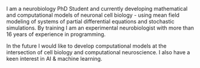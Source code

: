 I am a neurobiology PhD Student and currently developing mathematical and computational models of neuronal cell biology - using mean field modeling of systems of partial differential equations and stochastic simulations. By training I am an experimental neurobiologist with more than 16 years of experience in programming.

In the future I would like to develop computational models at the intersection of cell biology and computational neuroscience. I also have a keen interest in AI & machine learning.


<!--
**maxschelski/maxschelski** is a ✨ _special_ ✨ repository because its `README.md` (this file) appears on your GitHub profile.

Here are some ideas to get you started:

- 🔭 I’m currently working on ...
- 🌱 I’m currently learning ...
- 👯 I’m looking to collaborate on ...
- 🤔 I’m looking for help with ...
- 💬 Ask me about ...
- 📫 How to reach me: ...
- 😄 Pronouns: ...
- ⚡ Fun fact: ...
-->
